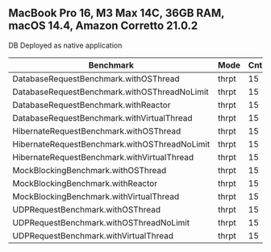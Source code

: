 ## MacBook Pro 16, M3 Max 14C, 36GB RAM, macOS 14.4, Amazon Corretto 21.0.2
DB Deployed as native application

| Benchmark                                 | Mode | Cnt | Score   | Error | Units |
|-------------------------------------------|------|-----|---------|-------|-------|
| DatabaseRequestBenchmark.withOSThread          | thrpt | 15  | 104.422 | ±0.117 | ops/s |
| DatabaseRequestBenchmark.withOSThreadNoLimit   | thrpt | 15  |  35.152 | ±0.042 | ops/s |
| DatabaseRequestBenchmark.withReactor           | thrpt | 15  |  98.977 | ±2.639 | ops/s |
| DatabaseRequestBenchmark.withVirtualThread     | thrpt | 15  | 105.601 | ±0.557 | ops/s |
| HibernateRequestBenchmark.withOSThread         | thrpt | 15  | 100.554 | ±0.298 | ops/s |
| HibernateRequestBenchmark.withOSThreadNoLimit  | thrpt | 15  |  45.415 | ±1.011 | ops/s |
| HibernateRequestBenchmark.withVirtualThread    | thrpt | 15  | 102.178 | ±0.340 | ops/s |
| MockBlockingBenchmark.withOSThread             | thrpt | 15  |   0.198 | ±0.001 | ops/s |
| MockBlockingBenchmark.withReactor              | thrpt | 15  |   0.990 | ±0.001 | ops/s |
| MockBlockingBenchmark.withVirtualThread        | thrpt | 15  |   0.990 | ±0.001 | ops/s |
| UDPRequestBenchmark.withOSThread               | thrpt | 15  | 149.921 | ±3.299 | ops/s |
| UDPRequestBenchmark.withOSThreadNoLimit        | thrpt | 15  |  73.095 | ±1.800 | ops/s |
| UDPRequestBenchmark.withVirtualThread          | thrpt | 15  | 144.611 | ±3.090 | ops/s |
